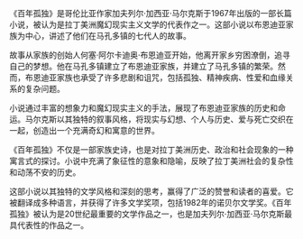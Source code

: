 《百年孤独》是哥伦比亚作家加夫列尔·加西亚·马尔克斯于1967年出版的一部长篇小说，被认为是拉丁美洲魔幻现实主义文学的代表作之一。这部小说以布恩迪亚家族为中心，讲述了他们在马孔多镇的七代人的故事。

故事从家族的创始人何塞·阿尔卡迪奥·布恩迪亚开始，他离开家乡穷困潦倒，追寻自己的梦想。他在马孔多镇建立了布恩迪亚家族，并建立了马孔多镇的繁荣。然而，布恩迪亚家族也承受了许多悲剧和诅咒，包括孤独、精神疾病、性爱和血缘关系的复杂问题。

小说通过丰富的想象力和魔幻现实主义的手法，展现了布恩迪亚家族的历史和命运。马尔克斯以其独特的叙事风格，将现实与幻想、个人与历史、爱与死亡交织在一起，创造出一个充满奇幻和寓意的世界。

《百年孤独》不仅是一部家族史诗，也是对拉丁美洲历史、政治和社会现象的一种寓言式的探讨。小说中充满了象征性的意象和隐喻，反映了拉丁美洲社会的复杂性和动荡不安的历史。

这部小说以其独特的文学风格和深刻的思考，赢得了广泛的赞誉和读者的喜爱。它被翻译成多种语言，并获得了许多文学奖项，包括1982年的诺贝尔文学奖。《百年孤独》被认为是20世纪最重要的文学作品之一，也是加夫列尔·加西亚·马尔克斯最具代表性的作品之一。